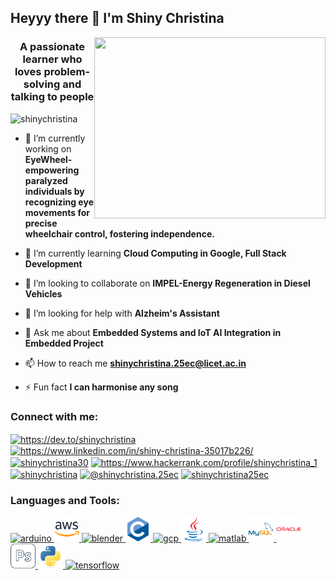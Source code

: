 ## Heyyy there	💟 I'm Shiny Christina

<img align="right" width="370" height="290" src="https://i.pinimg.com/originals/47/f0/34/47f0342cec72b800463bf003eac1257e.gif">

<h3 align="center">A passionate learner who loves problem-solving and talking to people</h3>

<p align="left"> <img src="https://komarev.com/ghpvc/?username=shinychristina&label=Profile%20views&color=0e75b6&style=flat" alt="shinychristina" /> </p>


- 🔭 I’m currently working on **EyeWheel- empowering paralyzed individuals by recognizing eye movements for precise wheelchair control, fostering independence.**

- 🌱 I’m currently learning **Cloud Computing in Google, Full Stack Development**

- 👯 I’m looking to collaborate on **IMPEL-Energy Regeneration in Diesel Vehicles**

- 🤝 I’m looking for help with **Alzheim's Assistant**

- 💬 Ask me about **Embedded Systems and IoT AI Integration in Embedded Project**

- 📫 How to reach me **shinychristina.25ec@licet.ac.in**

- ⚡ Fun fact **I can harmonise any song**

<h3 align="left">Connect with me:</h3>
<p align="left">
<a href="https://dev.to/https://dev.to/shinychristina" target="blank"><img align="center" src="https://raw.githubusercontent.com/rahuldkjain/github-profile-readme-generator/master/src/images/icons/Social/devto.svg" alt="https://dev.to/shinychristina" height="30" width="40" /></a>
<a href="https://linkedin.com/in/https://www.linkedin.com/in/shiny-christina-35017b226/" target="blank"><img align="center" src="https://raw.githubusercontent.com/rahuldkjain/github-profile-readme-generator/master/src/images/icons/Social/linked-in-alt.svg" alt="https://www.linkedin.com/in/shiny-christina-35017b226/" height="30" width="40" /></a>
<a href="https://instagram.com/shinychristina30" target="blank"><img align="center" src="https://raw.githubusercontent.com/rahuldkjain/github-profile-readme-generator/master/src/images/icons/Social/instagram.svg" alt="shinychristina30" height="30" width="40" /></a>
<a href="https://www.hackerrank.com/https://www.hackerrank.com/profile/shinychristina_1" target="blank"><img align="center" src="https://raw.githubusercontent.com/rahuldkjain/github-profile-readme-generator/master/src/images/icons/Social/hackerrank.svg" alt="https://www.hackerrank.com/profile/shinychristina_1" height="30" width="40" /></a>
<a href="https://www.leetcode.com/shinychristina" target="blank"><img align="center" src="https://raw.githubusercontent.com/rahuldkjain/github-profile-readme-generator/master/src/images/icons/Social/leet-code.svg" alt="shinychristina" height="30" width="40" /></a>
<a href="https://www.hackerearth.com/@shinychristina.25ec" target="blank"><img align="center" src="https://raw.githubusercontent.com/rahuldkjain/github-profile-readme-generator/master/src/images/icons/Social/hackerearth.svg" alt="@shinychristina.25ec" height="30" width="40" /></a>
<a href="https://auth.geeksforgeeks.org/user/shinychristina25ec" target="blank"><img align="center" src="https://raw.githubusercontent.com/rahuldkjain/github-profile-readme-generator/master/src/images/icons/Social/geeks-for-geeks.svg" alt="shinychristina25ec" height="30" width="40" /></a>
</p>

<h3 align="left">Languages and Tools:</h3>
<p align="left"> <a href="https://www.arduino.cc/" target="_blank" rel="noreferrer"> <img src="https://cdn.worldvectorlogo.com/logos/arduino-1.svg" alt="arduino" width="40" height="40"/> </a> <a href="https://aws.amazon.com" target="_blank" rel="noreferrer"> <img src="https://raw.githubusercontent.com/devicons/devicon/master/icons/amazonwebservices/amazonwebservices-original-wordmark.svg" alt="aws" width="40" height="40"/> </a> <a href="https://www.blender.org/" target="_blank" rel="noreferrer"> <img src="https://download.blender.org/branding/community/blender_community_badge_white.svg" alt="blender" width="40" height="40"/> </a> <a href="https://www.cprogramming.com/" target="_blank" rel="noreferrer"> <img src="https://raw.githubusercontent.com/devicons/devicon/master/icons/c/c-original.svg" alt="c" width="40" height="40"/> </a> <a href="https://cloud.google.com" target="_blank" rel="noreferrer"> <img src="https://www.vectorlogo.zone/logos/google_cloud/google_cloud-icon.svg" alt="gcp" width="40" height="40"/> </a> <a href="https://www.java.com" target="_blank" rel="noreferrer"> <img src="https://raw.githubusercontent.com/devicons/devicon/master/icons/java/java-original.svg" alt="java" width="40" height="40"/> </a> <a href="https://www.mathworks.com/" target="_blank" rel="noreferrer"> <img src="https://upload.wikimedia.org/wikipedia/commons/2/21/Matlab_Logo.png" alt="matlab" width="40" height="40"/> </a> <a href="https://www.mysql.com/" target="_blank" rel="noreferrer"> <img src="https://raw.githubusercontent.com/devicons/devicon/master/icons/mysql/mysql-original-wordmark.svg" alt="mysql" width="40" height="40"/> </a> <a href="https://www.oracle.com/" target="_blank" rel="noreferrer"> <img src="https://raw.githubusercontent.com/devicons/devicon/master/icons/oracle/oracle-original.svg" alt="oracle" width="40" height="40"/> </a> <a href="https://www.photoshop.com/en" target="_blank" rel="noreferrer"> <img src="https://raw.githubusercontent.com/devicons/devicon/master/icons/photoshop/photoshop-line.svg" alt="photoshop" width="40" height="40"/> </a> <a href="https://www.python.org" target="_blank" rel="noreferrer"> <img src="https://raw.githubusercontent.com/devicons/devicon/master/icons/python/python-original.svg" alt="python" width="40" height="40"/> </a> <a href="https://www.tensorflow.org" target="_blank" rel="noreferrer"> <img src="https://www.vectorlogo.zone/logos/tensorflow/tensorflow-icon.svg" alt="tensorflow" width="40" height="40"/> </a> </p>
